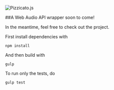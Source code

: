 <img align="center" src="http://www.alemangui.com/index/img/work/Pizzicato.png" alt="Pizzicato.js">

##A Web Audio API wrapper soon to come!

In the meantime, feel free to check out the project. 

First install dependencies with 
```
npm install
```

And then build with
```
gulp
```

To run only the tests, do 
```
gulp test
```
